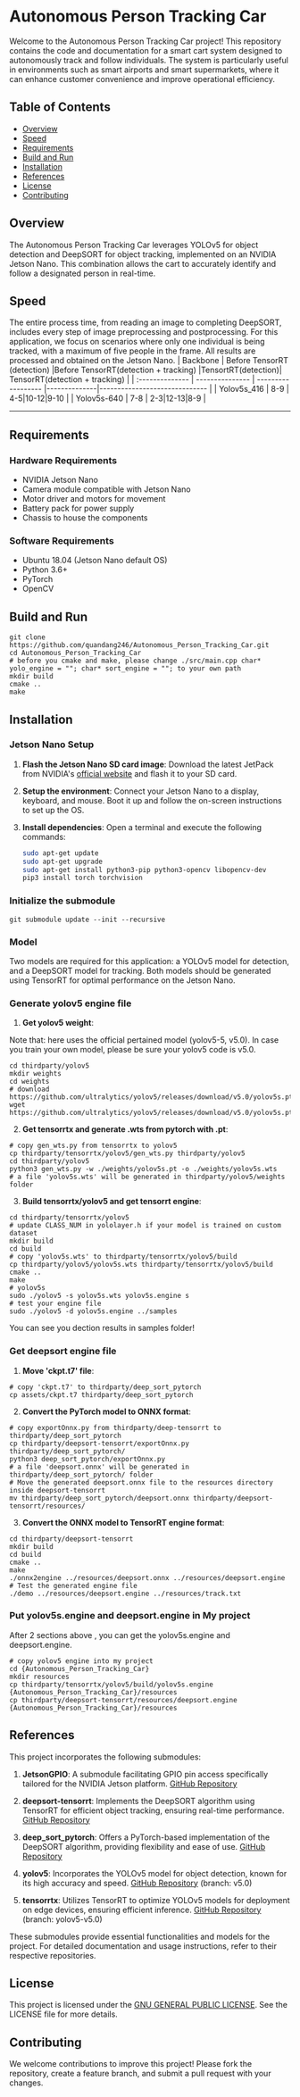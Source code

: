 # Autonomous Person Tracking Car

Welcome to the Autonomous Person Tracking Car project! This repository contains the code and documentation for a smart cart system designed to autonomously track and follow individuals. The system is particularly useful in environments such as smart airports and smart supermarkets, where it can enhance customer convenience and improve operational efficiency.

## Table of Contents
- [Overview](#overview)
- [Speed](#speed)
- [Requirements](#requirements)
- [Build and Run](#build-and-run)
- [Installation](#installation)
- [References](#references)
- [License](#license)
- [Contributing](#contributing)

## Overview
The Autonomous Person Tracking Car leverages YOLOv5 for object detection and DeepSORT for object tracking, implemented on an NVIDIA Jetson Nano. This combination allows the cart to accurately identify and follow a designated person in real-time.

## Speed
The entire process time, from reading an image to completing DeepSORT, includes every step of image preprocessing and postprocessing. For this application, we focus on scenarios where only one individual is being tracked, with a maximum of five people in the frame. All results are processed and obtained on the Jetson Nano.
| Backbone        | Before TensorRT (detection) |Before TensorRT(detection + tracking) |TensortRT(detection)| TensorRT(detection + tracking) | 
| :-------------- | --------------- | ------------------ |--------------|------------------------------ | 
| Yolov5s_416      | 8-9            | 4-5|10-12|9-10                         | 
| Yolov5s-640 | 7-8             | 2-3|12-13|8-9                      | 

------

## Requirements

### Hardware Requirements
- NVIDIA Jetson Nano
- Camera module compatible with Jetson Nano
- Motor driver and motors for movement
- Battery pack for power supply
- Chassis to house the components

### Software Requirements
- Ubuntu 18.04 (Jetson Nano default OS)
- Python 3.6+
- PyTorch
- OpenCV

## Build and Run

```shell
git clone https://github.com/quandang246/Autonomous_Person_Tracking_Car.git
cd Autonomous_Person_Tracking_Car
# before you cmake and make, please change ./src/main.cpp char* yolo_engine = ""; char* sort_engine = ""; to your own path
mkdir build 
cmake ..
make 
```

## Installation

### Jetson Nano Setup
1. **Flash the Jetson Nano SD card image**:
   Download the latest JetPack from NVIDIA's [official website](https://developer.nvidia.com/embedded/jetpack) and flash it to your SD card.

2. **Setup the environment**:
   Connect your Jetson Nano to a display, keyboard, and mouse. Boot it up and follow the on-screen instructions to set up the OS.

3. **Install dependencies**:
   Open a terminal and execute the following commands:
   ```bash
   sudo apt-get update
   sudo apt-get upgrade
   sudo apt-get install python3-pip python3-opencv libopencv-dev
   pip3 install torch torchvision
   ```

### Initialize the submodule

```shell
git submodule update --init --recursive    
```
### Model   
Two models are required for this application: a YOLOv5 model for detection, and a DeepSORT model for tracking. Both models should be generated using TensorRT for optimal performance on the Jetson Nano.
### Generate yolov5 engine file 
1. **Get yolov5 weight**:

Note that: here uses the official pertained model (yolov5-5, v5.0). In case you train your own model, please be sure your yolov5 code is v5.0.

```shell
cd thirdparty/yolov5
mkdir weights
cd weights
# download https://github.com/ultralytics/yolov5/releases/download/v5.0/yolov5s.pt
wget https://github.com/ultralytics/yolov5/releases/download/v5.0/yolov5s.pt

```

2. **Get tensorrtx and generate .wts from pytorch with .pt**:

```shell
# copy gen_wts.py from tensorrtx to yolov5
cp thirdparty/tensorrtx/yolov5/gen_wts.py thirdparty/yolov5
cd thirdparty/yolov5
python3 gen_wts.py -w ./weights/yolov5s.pt -o ./weights/yolov5s.wts
# a file 'yolov5s.wts' will be generated in thirdparty/yolov5/weights folder
```

3. **Build tensorrtx/yolov5 and get tensorrt engine**:

```shell 
cd thirdparty/tensorrtx/yolov5
# update CLASS_NUM in yololayer.h if your model is trained on custom dataset
mkdir build
cd build
# copy 'yolov5s.wts' to thirdparty/tensorrtx/yolov5/build
cp thirdparty/yolov5/yolov5s.wts thirdparty/tensorrtx/yolov5/build
cmake ..
make
# yolov5s
sudo ./yolov5 -s yolov5s.wts yolov5s.engine s
# test your engine file
sudo ./yolov5 -d yolov5s.engine ../samples
```
You can see you dection results in samples folder!

### Get deepsort engine file
1. **Move 'ckpt.t7' file**:
```shell 
# copy 'ckpt.t7' to thirdparty/deep_sort_pytorch
cp assets/ckpt.t7 thirdparty/deep_sort_pytorch
```

2. **Convert the PyTorch model to ONNX format**:

```shell
# copy exportOnnx.py from thirdparty/deep-tensorrt to thirdparty/deep_sort_pytorch
cp thirdparty/deepsort-tensorrt/exportOnnx.py thirdparty/deep_sort_pytorch/
python3 deep_sort_pytorch/exportOnnx.py
# a file 'deepsort.onnx' will be generated in thirdparty/deep_sort_pytorch/ folder
# Move the generated deepsort.onnx file to the resources directory inside deepsort-tensorrt
mv thirdparty/deep_sort_pytorch/deepsort.onnx thirdparty/deepsort-tensorrt/resources/
```

3. **Convert the ONNX model to TensorRT engine format**:

```shell
cd thirdparty/deepsort-tensorrt
mkdir build
cd build
cmake ..
make
./onnx2engine ../resources/deepsort.onnx ../resources/deepsort.engine
# Test the generated engine file
./demo ../resources/deepsort.engine ../resources/track.txt
```

### Put yolov5s.engine and deepsort.engine in My project
After 2 sections above , you can get the yolov5s.engine and deepsort.engine.
```shell
# copy yolov5 engine into my project
cd {Autonomous_Person_Tracking_Car}
mkdir resources
cp thirdparty/tensorrtx/yolov5/build/yolov5s.engine {Autonomous_Person_Tracking_Car}/resources
cp thirdparty/deepsort-tensorrt/resources/deepsort.engine {Autonomous_Person_Tracking_Car}/resources
```

## References

This project incorporates the following submodules:

1. **JetsonGPIO**: A submodule facilitating GPIO pin access specifically tailored for the NVIDIA Jetson platform. [GitHub Repository](https://github.com/pjueon/JetsonGPIO.git)

2. **deepsort-tensorrt**: Implements the DeepSORT algorithm using TensorRT for efficient object tracking, ensuring real-time performance. [GitHub Repository](https://github.com/RichardoMrMu/deepsort-tensorrt.git)

3. **deep_sort_pytorch**: Offers a PyTorch-based implementation of the DeepSORT algorithm, providing flexibility and ease of use. [GitHub Repository](https://github.com/ZQPei/deep_sort_pytorch.git)

4. **yolov5**: Incorporates the YOLOv5 model for object detection, known for its high accuracy and speed. [GitHub Repository](https://github.com/ultralytics/yolov5.git) (branch: v5.0)

5. **tensorrtx**: Utilizes TensorRT to optimize YOLOv5 models for deployment on edge devices, ensuring efficient inference. [GitHub Repository](https://github.com/wang-xinyu/tensorrtx.git) (branch: yolov5-v5.0)

These submodules provide essential functionalities and models for the project. For detailed documentation and usage instructions, refer to their respective repositories.


## License

This project is licensed under the [GNU GENERAL PUBLIC LICENSE](LICENSE). See the LICENSE file for more details.

## Contributing

We welcome contributions to improve this project! Please fork the repository, create a feature branch, and submit a pull request with your changes.

